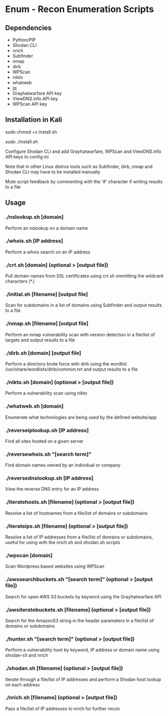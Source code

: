 # Enum - Recon Enumeration Scripts

## Dependencies

- Python/PIP
- Shodan CLI
- nrich
- Subfinder
- nmap
- dirb
- WPScan
- nikto
- whatweb
- jq
- Grayhatwarfare API key
- ViewDNS.info API key
- WPScan API key

## Installation in Kali

sudo chmod +x install.sh

sudo ./install.sh

Configure Shodan CLI and add Grayhatwarfare, WPScan and ViewDNS.info API keys to config.ini

Note that in other Linux distros tools such as Subfinder, dirb, nmap and Shodan CLI may have to be installed manually

Mute script feedback by commenting with the '#' character if writing results to a file

## Usage

### ./nslookup.sh [domain]

Perform an nslookup on a domain name

### ./whois.sh [IP address]

Perform a whois search on an IP address

### ./crt.sh [domain] (optional > [output file])

Pull domain names from SSL certificates using crt.sh ommitting the wildcard characters (*.)

### ./initial.sh [filename] [output file]

Scan for subdomains in a list of domains using Subfinder and output results to a file

### ./nmap.sh [filename] [output file]

Perform an nmap vulnerability scan with version detection in a file/list of targets and output results to a file

### ./dirb.sh [domain] [output file]

Perform a directory brute force with dirb using the wordlist /usr/share/wordlists/dirb/common.txt and output results to a file

### ./nikto.sh [domain] (optional > [output file])

Perform a vulnerability scan using nikto

### ./whatweb.sh [domain]

Enumerate what technologies are being used by the defined website/app

### ./reverseiplookup.sh [IP address]

Find all sites hosted on a given server

### ./reversewhois.sh "[search term]"

Find domain names owned by an individual or company

### ./reversednslookup.sh [IP address]

View the reverse DNS entry for an IP address

### ./iteratehosts.sh [filename] (optional > [output file])

Resolve a list of hostnames from a file/list of domains or subdomains

### ./iterateips.sh [filename] (optional > [output file])

Resolve a list of IP addresses from a file/list of domains or subdomains, useful for using with the nrich.sh and shodan.sh scripts

### ./wpscan [domain]

Scan Wordpress based websites using WPScan

### ./awssearchbuckets.sh "[search term]" (optional > [output file])

Search for open AWS S3 buckets by keyword using the Grayhatwarfare API

### ./awsiteratebuckets.sh [filename] (optional > [output file])

Search for the AmazonS3 string in the header paramaters in a file/list of domains or subdomains

### ./hunter.sh "[search term]" (optional > [output file])

Perform a vulnerability hunt by keyword, IP address or domain name using shodan-cli and nrich

### ./shodan.sh [filename] (optional > [output file])

Iterate through a file/list of IP addresses and perform a Shodan host lookup on each address

### ./nrich.sh [filename] (optional > [output file])

Pass a file/list of IP addresses to nrich for further recon
